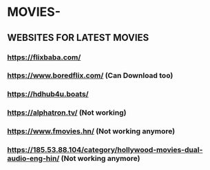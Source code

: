 # MOVIES-
## WEBSITES FOR LATEST MOVIES

### https://flixbaba.com/
### https://www.boredflix.com/ (Can Download too)
### https://hdhub4u.boats/
### https://alphatron.tv/ (Not working)
### https://www.fmovies.hn/ (Not working anymore)
### https://185.53.88.104/category/hollywood-movies-dual-audio-eng-hin/  (Not working anymore)
